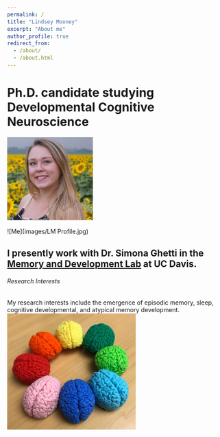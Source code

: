 ```yaml
---
permalink: /
title: "Lindsey Mooney"
excerpt: "About me"
author_profile: true
redirect_from: 
  - /about/
  - /about.html
---
```


# Ph.D. candidate studying Developmental Cognitive Neuroscience

<img src="images/LM Profile.jpg" alt="LM Profile.jpg" width="200"/>

![Me](images/LM Profile.jpg)

## I presently work with Dr. Simona Ghetti in the [Memory and Development Lab](https://madlab.faculty.ucdavis.edu/) at UC Davis.


###### Research Interests
My research interests include the emergence of episodic memory, sleep, cognitive developmental, and atypical memory development. ![3D Printed Brains](images/brains.jpeg)
